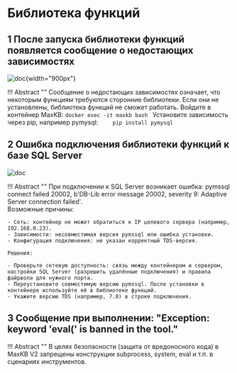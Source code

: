 # Библиотека функций

## 1 После запуска библиотеки функций появляется сообщение о недостающих зависимостях

![doc](../img/FAQ/函数库缺少依赖.png){width="900px"}

!!! Abstract ""
    Сообщение о недостающих зависимостях означает, что некоторым функциям требуются сторонние библиотеки. Если они не установлены, библиотека функций не сможет работать.
    Войдите в контейнер MaxKB:
    ```
    docker exec -it maxkb bash 
    ```
    Установите зависимость через pip, например pymysql: 
    ```    
    pip install pymysql
    ```

## 2 Ошибка подключения библиотеки функций к базе SQL Server

![doc](../img/FAQ/函数库连接数据库失败.png)

!!! Abstract ""
    При подключении к SQL Server возникает ошибка: pymssql connect failed 20002, b'DB-Lib error message 20002, severity 9: Adaptive Server connection failed'.  
    Возможные причины:

    - Сеть: контейнер не может обратиться к IP целевого сервера (например, 192.168.0.23).
    - Зависимости: несовместимая версия pymssql или ошибка установки.
    - Конфигурация подключения: не указан корректный TDS‑версия.
    
    Решения:

    - Проверьте сетевую доступность: связь между контейнером и сервером, настройки SQL Server (разрешить удалённые подключения) и правила файрвола для нужного порта.
    - Переустановите совместимую версию pymssql. После установки в контейнере используйте её в библиотеке функций.
    - Укажите версию TDS (например, 7.0) в строке подключения.

## 3 Сообщение при выполнении: "Exception: keyword 'eval(' is banned in the tool."

!!! Abstract ""
    В целях безопасности (защита от вредоносного кода) в MaxKB V2 запрещены конструкции subprocess, system, eval и т.п. в сценариях инструментов.
    